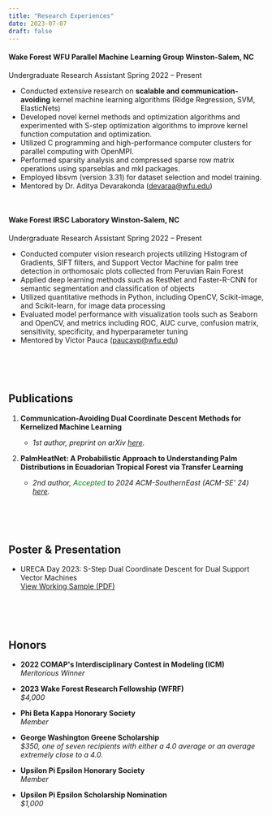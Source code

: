 ```yaml
---
title: "Research Experiences"
date: 2023-07-07
draft: false
---
```




#### Wake Forest WFU Parallel Machine Learning Group	Winston-Salem, NC
Undergraduate Research Assistant	Spring 2022 – Present
-	Conducted extensive research on **scalable and communication-avoiding** kernel machine learning algorithms (Ridge Regression, SVM, ElasticNets)
-	 Developed novel kernel methods and optimization algorithms and experimented with S-step optimization algorithms to improve kernel function computation and optimization.
-	 Utilized C programming and high-performance computer clusters for parallel computing with OpenMPI.
-	 Performed sparsity analysis and compressed sparse row matrix operations using sparseblas and mkl packages.
-	 Employed libsvm (version 3.31) for dataset selection and model training.
-	 Mentored by Dr. Aditya Devarakonda (devaraa@wfu.edu)

<br>

#### Wake Forest IRSC Laboratory	Winston-Salem, NC
Undergraduate Research Assistant	Spring 2022 – Present
-	Conducted computer vision research projects utilizing Histogram of Gradients, SIFT filters, and Support Vector Machine for palm tree detection in orthomosaic plots collected from Peruvian Rain Forest
-	Applied deep learning methods such as RestNet and Faster-R-CNN for semantic segmentation and classification of objects
-	Utilized quantitative methods in Python, including OpenCV, Scikit-image, and Scikit-learn, for image data processing
-	Evaluated model performance with visualization tools such as Seaborn and OpenCV, and metrics including ROC, AUC curve, confusion matrix, sensitivity, specificity, and hyperparameter tuning
-	Mentored by Victor Pauca (paucavp@wfu.edu)


<br><br><br>

## Publications

1. **Communication-Avoiding Dual Coordinate Descent Methods for Kernelized Machine Learning**  
   - *1st author, preprint on arXiv [here](https://arxiv.org/abs/2406.18001).*


2. **PalmHeatNet: A Probabilistic Approach to Understanding Palm Distributions in Ecuadorian Tropical Forest via Transfer Learning**  
   - *2nd author, <span style="color:green;">Accepted</span> to 2024 ACM-SouthernEast (ACM-SE' 24) [here](https://arxiv.org/pdf/2403.03161).*

<br><br><br>



## Poster & Presentation

- URECA Day 2023: S-Step Dual Coordinate Descent for Dual Support Vector Machines  
  [View Working Sample (PDF)](../working_sample.pdf)


<br><br><br>


## Honors

- **2022 COMAP's Interdisciplinary Contest in Modeling (ICM)**  
  _Meritorious Winner_

- **2023 Wake Forest Research Fellowship (WFRF)**  
  _$4,000_

- **Phi Beta Kappa Honorary Society**  
  _Member_

- **George Washington Greene Scholarship**  
  _$350, one of seven recipients with either a 4.0 average or an average extremely close to a 4.0._

- **Upsilon Pi Epsilon Honorary Society**  
  _Member_

- **Upsilon Pi Epsilon Scholarship Nomination**  
  _$1,000_


